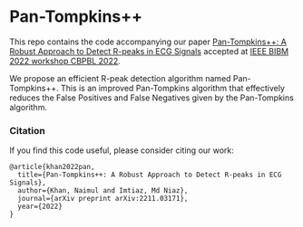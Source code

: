# Pan-Tompkins++

This repo contains the code accompanying our paper [Pan-Tompkins++: A Robust Approach to Detect R-peaks in ECG Signals](https://arxiv.org/abs/2211.03171) accepted at [IEEE BIBM 2022 workshop CBPBL 2022](https://ieeebibm.org/BIBM2022/).

We propose an efficient R-peak detection algorithm named Pan-Tompkins++. This is an improved Pan-Tompkins algorithm that effectively reduces the False Positives and False Negatives given by the Pan-Tompkins algorithm.


### Citation 
If you find this code useful, please consider citing our work:
```
@article{khan2022pan,
  title={Pan-Tompkins++: A Robust Approach to Detect R-peaks in ECG Signals},
  author={Khan, Naimul and Imtiaz, Md Niaz},
  journal={arXiv preprint arXiv:2211.03171},
  year={2022}
}
```

